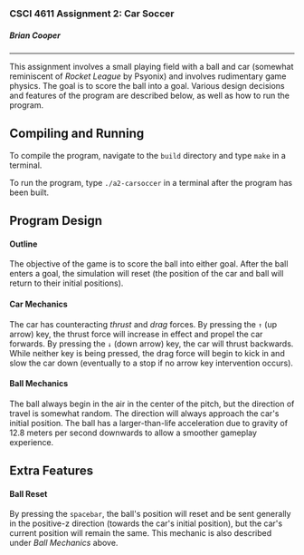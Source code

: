 ### CSCI 4611 Assignment 2: Car Soccer
##### Brian Cooper
<hr>

This assignment involves a small playing field with a ball and car (somewhat reminiscent of _Rocket League_ by Psyonix) and involves rudimentary game physics. The goal is to score the ball into a goal. Various design decisions and features of the program are described below, as well as how to run the program.

## Compiling and Running
To compile the program, navigate to the `build` directory and type `make` in a terminal.

To run the program, type `./a2-carsoccer` in a terminal after the program has been built.

## Program Design

#### Outline
The objective of the game is to score the ball into either goal. After the ball enters a goal, the simulation will reset (the position of the car and ball will return to their initial positions).

#### Car Mechanics
The car has counteracting _thrust_ and _drag_ forces. By pressing the `↑` (up arrow) key, the thrust force will increase in effect and propel the car forwards. By pressing the `↓` (down arrow) key, the car will thrust backwards. While neither key is being pressed, the drag force will begin to kick in and slow the car down (eventually to a stop if no arrow key intervention occurs).

#### Ball Mechanics
The ball always begin in the air in the center of the pitch, but the direction of travel is somewhat random. The direction will always approach the car's initial position. The ball has a larger-than-life acceleration due to gravity of 12.8 meters per second downwards to allow a smoother gameplay experience.

## Extra Features

#### Ball Reset
By pressing the `spacebar`, the ball's position will reset and be sent generally in the positive-z direction (towards the car's initial position), but the car's current position will remain the same. This mechanic is also described under _Ball Mechanics_ above.

